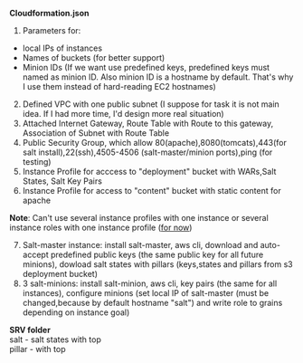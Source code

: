 <b>Cloudformation.json</b><br>
1) Parameters for:<br>
 - local IPs of instances<br>
 - Names of buckets (for better support)<br>
 - Minion IDs (If we want use predefined keys, predefined keys must named as minion ID. Also minion ID is a hostname by default. That's why I use them instead of hard-reading EC2 hostnames)<br>
2) Defined VPC with one public subnet (I suppose for task it is not main idea. If I had more time, I'd design more real situation)<br>
3) Attached Internet Gateway, Route Table with Route to this gateway, Association of Subnet with Route Table<br>
4) Public Security Group, which allow 80(apache),8080(tomcats),443(for salt install),22(ssh),4505-4506 (salt-master/minion ports),ping (for testing)<br>
5) Instance Profile for acccess to "deployment" bucket with WARs,Salt States, Salt Key Pairs<br>
6) Instance Profile for access to "content" bucket with static content for apache<br>

<b>Note</b>: Can't use several instance profiles with one instance or several instance roles with one instance profile (<a href='http://docs.aws.amazon.com/AWSCloudFormation/latest/UserGuide/aws-resource-iam-instanceprofile.html#w1ab2c19c12d512c13' target=_blank>for now</a>)<br>

7) Salt-master instance: install salt-master, aws cli, download and auto-accept predefined public keys (the same public key for all future minions), dowload salt states with pillars (keys,states and pillars from s3 deployment bucket)<br>
8) 3 salt-minions: install salt-minion, aws cli, key pairs (the same for all instances), configure minions (set local IP of salt-master (must be changed,because by default hostname "salt") and write role to grains depending on instance goal)<br>

<b>SRV folder</b><br>
salt - salt states with top<br>
pillar - with top